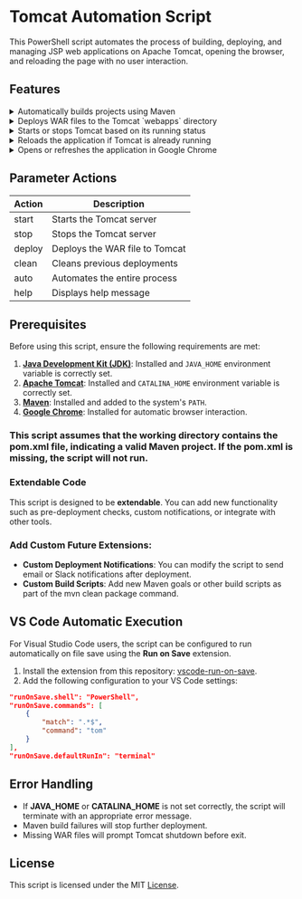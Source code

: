 # Tomcat Automation Script

This PowerShell script automates the process of building, deploying, and managing JSP web applications on Apache Tomcat, opening the browser, and reloading the page with no user interaction.

## Features

<details>
<summary>Automatically builds projects using Maven</summary>

This feature ensures that the project is built using Maven, compiling the source code and generating a deployable WAR file.

```powershell
$process = Start-Process -FilePath "mvn" -ArgumentList "clean package" -PassThru -Wait -NoNewWindow

if ($process.ExitCode -ne 0) {
    Write-Host "[ERROR] Maven build failed. Exiting." -ForegroundColor Red | Out-Null
    exit 1
}
```
Explanation: The script starts the Maven process using `mvn clean package`. If the Maven build fails (i.e., the exit code is non-zero), an error message is displayed, and the script terminates.
</details>

<details>
<summary>Deploys WAR files to the Tomcat `webapps` directory</summary>

Once the Maven build completes successfully, the generated WAR file is deployed to the Tomcat `webapps` directory.

```powershell
$WAR_FILE = Get-ChildItem -Path "$PROJECT_DIR\target" -Filter "*.war" | Select-Object -First 1 -ExpandProperty FullName
$APP_NAME = [System.IO.Path]::GetFileNameWithoutExtension($WAR_FILE)

if (-not $WAR_FILE) {
    Write-Host "[ERROR] No WAR file found. Closing Tomcat..." -ForegroundColor Red
    exit 1
}

Copy-Item -Path $WAR_FILE -Destination "$TOMCAT_HOME\webapps\"
INFO "New WAR file deployed"
```

Explanation: The script searches for the WAR file in the project's target directory and deploys it to the Tomcat `webapps` directory. If no WAR file is found, it terminates with an error message.
</details>

<details>
<summary>Starts or stops Tomcat based on its running status</summary>

The script includes functionality to start or stop Tomcat depending on the given action (`start` or `stop`).

```powershell
function Tomcat {
    param (
        [ValidateSet("start", "stop")]
        [string]$Action
    )
    $javaExecutable = "$env:JAVA_HOME\bin\java.exe"

    Start-Process -FilePath $javaExecutable `
        -ArgumentList "-cp", $classpath, $catalinaOpts, $mainClass, $Action `
        -NoNewWindow `
        -RedirectStandardOutput $logOut `
        -RedirectStandardError $logErr `
        -Wait
}
```

Explanation: The `Tomcat` function takes an action parameter (`start` or `stop`) and starts or stops the Tomcat server accordingly by executing the Java process with the appropriate arguments. If Tomcat is not already running, it can be started; if it is running, it can be stopped.
</details>

<details>
<summary>Reloads the application if Tomcat is already running</summary>

If Tomcat is already running, the script will reload the application rather than restarting the server.

```powershell
if ($tomcatRunning) {
    try {
        $creds = New-Object System.Management.Automation.PSCredential("admin", (ConvertTo-SecureString "admin" -AsPlainText -Force))
        Invoke-WebRequest -Uri "http://localhost:8080/manager/text/reload?path=/$APP_NAME" -Method Get -Credential $creds -AllowUnencryptedAuthentication | Out-Null
        INFO "Tomcat reloaded"
    } catch {
        Write-Host "[ERROR] Failed to reload Tomcat. Check your credentials and Tomcat manager settings." -ForegroundColor Red
        exit 1
    }
} else {
    Tomcat -Action start
}
```

Explanation: If Tomcat is running, the script uses the Tomcat manager's API to reload the application without restarting the server. If Tomcat is not running, it starts the server first. The code now includes exception handling to catch errors during the reload process.
</details>

<details>
<summary>Opens or refreshes the application in Google Chrome</summary>

The script ensures the application is opened or refreshed in Google Chrome after deployment.

```powershell
$chromeProcesses = Get-Process -Name "chrome" -ErrorAction SilentlyContinue

if ($chromeProcesses) {
    $chromeOpened = $false
    foreach ($process in $chromeProcesses) {
        $chromeTitle = $process.MainWindowTitle
        if ($chromeTitle -like "*$APP_NAME*") {
            $chromeOpened = $true
            [System.Windows.Forms.SendKeys]::SendWait("^{F5}") # Ctrl+F5 for hard refresh
            INFO "Google Chrome reloaded"
            break
        }
    }

    if (-not $chromeOpened) {
        INFO "Opening Google Chrome"
        Start-Process "chrome" "http://localhost:8080/$APP_NAME"
    }
} else {
    INFO "Opening Google Chrome"
    Start-Process "chrome" "http://localhost:8080/$APP_NAME"
}
```

Explanation: The script checks if Google Chrome is already open and refreshes the tab with the deployed application. If Chrome is not open, it launches a new instance with the application URL.
</details>

## Parameter Actions
| Action   | Description                          |
|----------|--------------------------------------|
| start    | Starts the Tomcat server             |
| stop     | Stops the Tomcat server              |
| deploy   | Deploys the WAR file to Tomcat       |
| clean    | Cleans previous deployments          |
| auto     | Automates the entire process         |
| help     | Displays help message                |

## Prerequisites
Before using this script, ensure the following requirements are met:

1. **[Java Development Kit (JDK)](https://www.oracle.com/java/technologies/javase-jdk11-downloads.html)**: Installed and `JAVA_HOME` environment variable is correctly set.
2. **[Apache Tomcat](https://tomcat.apache.org/download-90.cgi)**: Installed and `CATALINA_HOME` environment variable is correctly set.
3. **[Maven](https://maven.apache.org/download.cgi)**: Installed and added to the system's `PATH`.
4. **[Google Chrome](https://www.google.com/chrome/)**: Installed for automatic browser interaction.

### This script assumes that the working directory contains the pom.xml file, indicating a valid Maven project. If the pom.xml is missing, the script will not run.

### Extendable Code
This script is designed to be **extendable**. You can add new functionality such as pre-deployment checks, custom notifications, or integrate with other tools.

### Add Custom Future Extensions:
- **Custom Deployment Notifications**: You can modify the script to send email or Slack notifications after deployment.
- **Custom Build Scripts**: Add new Maven goals or other build scripts as part of the mvn clean package command.

## VS Code Automatic Execution
For Visual Studio Code users, the script can be configured to run automatically on file save using the **Run on Save** extension.

1. Install the extension from this repository: [vscode-run-on-save](https://github.com/pucelle/vscode-run-on-save).
2. Add the following configuration to your VS Code settings:

```json
"runOnSave.shell": "PowerShell",
"runOnSave.commands": [
    {
        "match": ".*$",
        "command": "tom"
    }
],
"runOnSave.defaultRunIn": "terminal"
```

## Error Handling
- If **JAVA_HOME** or **CATALINA_HOME** is not set correctly, the script will terminate with an appropriate error message.
- Maven build failures will stop further deployment.
- Missing WAR files will prompt Tomcat shutdown before exit.

## License
This script is licensed under the MIT [License](License).
